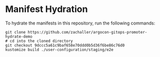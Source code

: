 # Manifest Hydration

To hydrate the manifests in this repository, run the following commands:

```shell
git clone https://github.com/zachaller/argocon-gitops-promoter-hydrate-demo
# cd into the cloned directory
git checkout 9dccc5a61c9baf658e70ddd0b5d36f6be86c76d0
kustomize build ./user-configuration/staging/e2e
```
